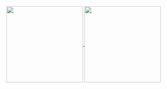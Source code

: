 
<a href="https://github-readme-stats.vercel.app/api?username=YouriLieverdink&show_icons=true&theme=transparant&hide_border=true&hide_title=true">
  <img height=200 align="center" src="https://github-readme-stats.vercel.app/api?username=YouriLieverdink&show_icons=true&theme=transparant&hide_border=true&hide_title=true" />
</a>
<a href="https://github-readme-stats.vercel.app/api/top-langs/?username=YouriLieverdink">
  <img height=200 align="center" src="https://github-readme-stats.vercel.app/api/top-langs/?username=YouriLieverdink&hide_border=true&layout=compact&langs_count=8&card_width=320&theme=transparant&hide_title=true" />
</a>
